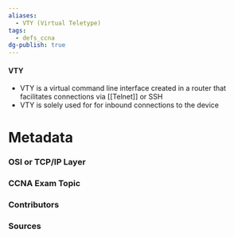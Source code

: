 ```yaml
---
aliases:
  - VTY (Virtual Teletype)
tags:
  - defs_ccna
dg-publish: true
---
```

#### VTY
- VTY is a virtual command line interface created in a router that facilitates connections via [[Telnet]] or SSH
- VTY is solely used for for inbound connections to the device

# Metadata
### OSI or TCP/IP Layer

### CCNA Exam Topic

### Contributors

### Sources
